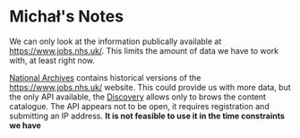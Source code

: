 # Michał's Notes

We can only look at the information publically available at https://www.jobs.nhs.uk/. 
This limits the amount of data we have to work with, at least right now. 

[National Archives](https://nationalarchivies.org.uk) contains historical versions of the https://www.jobs.nhs.uk/ website.
This could provide us with more data, but the only API available, the [Discovery](https://discovery.nationalarchives.gov.uk/) allows only to brows the content catalogue. 
The API appears not to be open, it requires registration and submitting an IP address. 
**It is not feasible to use it in the time constraints we have**


